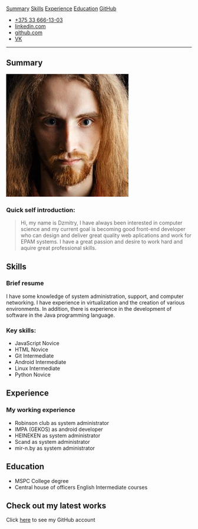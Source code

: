    [Summary](#Summary)
   [Skills](#skills)
   [Experience](#experience)
   [Education](#education)
   [GitHub](#github)

*   [+375 33 666-13-03](<tel:+375336661303>)
*   [linkedin.com](https://www.linkedin.com/in/dzmitry-babak)
*   [github.com](https://github.com/DzmitryBabak)
*   [VK](https://vk.com/alexgott_vkl)
***
## Summary

![Dzmitry Babak photo](avatar.jpg)



### Quick self introduction:

> Hi, my name is Dzmitry, I have always been interested in computer science and my current goal is becoming good front-end developer who can design and deliver great quality web aplications and work for EPAM systems. I have a great passion and desire to work hard and aquire great professional skills.



## Skills

### Brief resume

I have some knowledge of system administration, support, and computer networking. I have experience in virtualization and the creation of various environments. In addition, there is experience in the development of software in the Java programming language.


### Key skills:

*   JavaScript  Novice
*   HTML        Novice
*   Git         Intermediate
*   Android     Intermediate
*   Linux       Intermediate
*   Python      Novice


## Experience

### My working experience

*   Robinson club as system administrator 
*   IMPA (GEKOS) as android developer
*   HEINEKEN as system administrator
*   Scand as system administrator
*   mir-n.by as system administrator

## Education

*   MSPC College degree
*   Central house of officers English Intermediate courses


## Check out my latest works

Click [here](https://github.com/DzmitryBabak) to see my GitHub account
